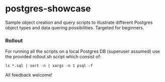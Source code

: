 # postgres-showcase

Sample object creation and query scripts to illustrate different Postgres object types and data quering possibilities.
Targeted for beginners.

### Rollout

For running all the scripts on a local Postgres DB (superuser assumed) use the provided rollout.sh script which consist of:

```
ls *.sql | sort -n | xargs -n 1 psql -f
```

All feedback welcome!
